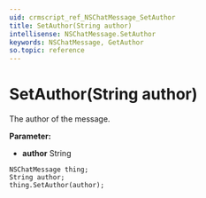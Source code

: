 ```yaml
---
uid: crmscript_ref_NSChatMessage_SetAuthor
title: SetAuthor(String author)
intellisense: NSChatMessage.SetAuthor
keywords: NSChatMessage, GetAuthor
so.topic: reference
---
```


# SetAuthor(String author)

The author of the message.

**Parameter:** 
* **author** String

```crmscript
NSChatMessage thing;
String author;
thing.SetAuthor(author);
```

